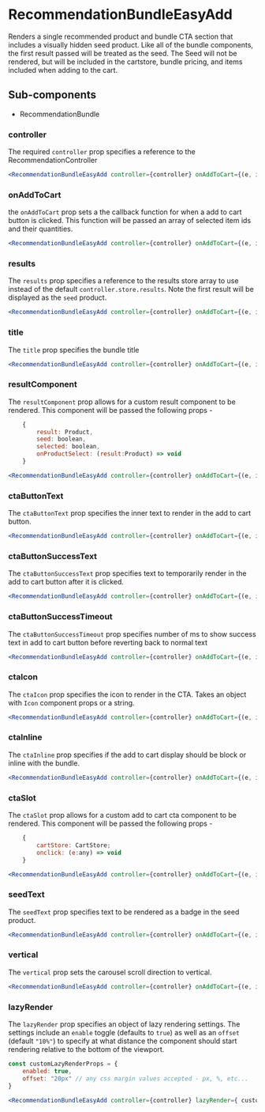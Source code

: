 # RecommendationBundleEasyAdd

Renders a single recommended product and bundle CTA section that includes a visually hidden seed product. Like all of the bundle components, the first result passed will be treated as the seed. The Seed will not be rendered, but will be included in the cartstore, bundle pricing, and items included when adding to the cart. 

## Sub-components
- RecommendationBundle


### controller
The required `controller` prop specifies a reference to the RecommendationController

```jsx
<RecommendationBundleEasyAdd controller={controller} onAddToCart={(e, items)=>{console.log(items)}} />
```

### onAddToCart 
the `onAddToCart` prop sets a the callback function for when a add to cart button is clicked. This function will be passed an array of selected item ids and their quantities. 

```jsx
<RecommendationBundleEasyAdd controller={controller} onAddToCart={(e, items)=>{console.log(items)}} />
```

### results
The `results` prop specifies a reference to the results store array to use instead of the default `controller.store.results`. Note the first result will be displayed as the `seed` product. 

```jsx
<RecommendationBundleEasyAdd controller={controller} onAddToCart={(e, items)=>{console.log(items)}} results={controller.store.results} />
```

### title
The `title` prop specifies the bundle title

```jsx
<RecommendationBundleEasyAdd controller={controller} onAddToCart={(e, items)=>{console.log(items)}} title={'Recommended Bundle'} />
```

### resultComponent
The `resultComponent` prop allows for a custom result component to be rendered. This component will be passed the following props -

```jsx
	{ 
		result: Product, 
		seed: boolean, 
		selected: boolean, 
		onProductSelect: (result:Product) => void
	}
```

```jsx
<RecommendationBundleEasyAdd controller={controller} onAddToCart={(e, items)=>{console.log(items)}} resultComponent={<ResultSlot />} />
```

### ctaButtonText
The `ctaButtonText` prop specifies the inner text to render in the add to cart button.

```jsx
<RecommendationBundleEasyAdd controller={controller} onAddToCart={(e, items)=>{console.log(items)}} ctaButtonText={'Add Bundle'} />
```

### ctaButtonSuccessText
The `ctaButtonSuccessText` prop specifies text to temporarily render in the add to cart button after it is clicked.

```jsx
<RecommendationBundleEasyAdd controller={controller} onAddToCart={(e, items)=>{console.log(items)}} ctaButtonSuccessText={'Thanks for Shopping!'} />
```

### ctaButtonSuccessTimeout
The `ctaButtonSuccessTimeout` prop specifies number of ms to show success text in add to cart button before reverting back to normal text

```jsx
<RecommendationBundleEasyAdd controller={controller} onAddToCart={(e, items)=>{console.log(items)}} ctaButtonSuccessTimeout={1500} />
```


### ctaIcon
The `ctaIcon` prop specifies the icon to render in the CTA. Takes an object with `Icon` component props or a string.     

```jsx
<RecommendationBundleEasyAdd controller={controller} onAddToCart={(e, items)=>{console.log(items)}} ctaIcon={'bag'} />
```

### ctaInline
The `ctaInline` prop specifies if the add to cart display should be block or inline with the bundle.

```jsx
<RecommendationBundleEasyAdd controller={controller} onAddToCart={(e, items)=>{console.log(items)}} ctaInline={true} />
```

### ctaSlot
The `ctaSlot` prop allows for a custom add to cart cta component to be rendered. This component will be passed the following props -

```jsx	
	{ 
		cartStore: CartStore;
		onclick: (e:any) => void
	}
```

```jsx
<RecommendationBundleEasyAdd controller={controller} onAddToCart={(e, items)=>{console.log(items)}} ctaSlot={<CTASlot />} />
```

### seedText
The `seedText` prop specifies text to be rendered as a badge in the seed product.   

```jsx
<RecommendationBundleEasyAdd controller={controller} onAddToCart={(e, items)=>{console.log(items)}} seedText={"Main Product"} />
```

### vertical
The `vertical` prop sets the carousel scroll direction to vertical.

```jsx
<RecommendationBundleEasyAdd controller={controller} onAddToCart={(e, items)=>{console.log(items)}} vertical={true} />
```

### lazyRender 
The `lazyRender` prop specifies an object of lazy rendering settings. The settings include an `enable` toggle (defaults to `true`) as well as an `offset` (default `"10%"`) to specify at what distance the component should start rendering relative to the bottom of the viewport.

```jsx
const customLazyRenderProps = {
	enabled: true,
	offset: "20px" // any css margin values accepted - px, %, etc...
}

<RecommendationBundleEasyAdd controller={controller} lazyRender={ customLazyRenderProps } onAddToCart={(e, items)=>{console.log(items)}} />
```

